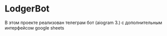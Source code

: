 # LodgerBot
В этом проекте реализован телеграм бот (aiogram 3.) с дополнительным интерфейсом google sheets
